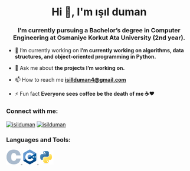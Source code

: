 <h1 align="center">Hi 👋, I'm ışıl duman</h1>
<h3 align="center">I’m currently pursuing a Bachelor’s degree in Computer Engineering at Osmaniye Korkut Ata University (2nd year).</h3>

- 🔭 I’m currently working on **I’m currently working on algorithms, data structures, and object-oriented programming in Python.**

- 💬 Ask me about **the projects I’m working on.**

- 📫 How to reach me **isillduman4@gmail.com**

- ⚡ Fun fact **Everyone sees coffee be the death of me ☕❤️**

<h3 align="left">Connect with me:</h3>
<p align="left">
<a href="https://linkedin.com/in/isilduman" target="blank"><img align="center" src="https://raw.githubusercontent.com/rahuldkjain/github-profile-readme-generator/master/src/images/icons/Social/linked-in-alt.svg" alt="isilduman" height="30" width="40" /></a>
<a href="https://www.leetcode.com/isilduman" target="blank"><img align="center" src="https://raw.githubusercontent.com/rahuldkjain/github-profile-readme-generator/master/src/images/icons/Social/leet-code.svg" alt="isilduman" height="30" width="40" /></a>
</p>

<h3 align="left">Languages and Tools:</h3>
<p align="left"> <a href="https://www.cprogramming.com/" target="_blank" rel="noreferrer"> <img src="https://raw.githubusercontent.com/devicons/devicon/master/icons/c/c-original.svg" alt="c" width="40" height="40"/> </a> <a href="https://www.w3schools.com/cpp/" target="_blank" rel="noreferrer"> <img src="https://raw.githubusercontent.com/devicons/devicon/master/icons/cplusplus/cplusplus-original.svg" alt="cplusplus" width="40" height="40"/> </a> <a href="https://www.python.org" target="_blank" rel="noreferrer"> <img src="https://raw.githubusercontent.com/devicons/devicon/master/icons/python/python-original.svg" alt="python" width="40" height="40"/> </a> </p>

